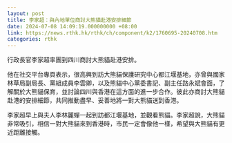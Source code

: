 ```yaml
---
layout: post
title: 李家超：與內地單位商討大熊貓赴港安排細節
date: 2024-07-08 14:09:19.000000000 +08:00
link: https://news.rthk.hk/rthk/ch/component/k2/1760695-20240708.htm
categories: rthk
---
```


行政長官李家超率團到四川商討大熊貓赴港安排。

他在社交平台專頁表示，很高興到訪大熊貓保護研究中心都江堰基地，亦曾與國家林草局副局長、黨組成員李雲卿，以及熊貓中心黨委書記、副主任路永斌會面，了解關於大熊貓保育，並討論四川與香港在這方面的進一步合作。彼此亦商討大熊貓赴港的安排細節，共同推動盡早、妥善地將一對大熊貓送到香港。

李家超早上與夫人李林麗蟬一起到訪都江堰基地，並觀看熊貓。李家超說，大熊貓非常吸引，相信一對大熊貓來到香港時，市民一定會像他一樣，希望與大熊貓有更近距離接觸。
